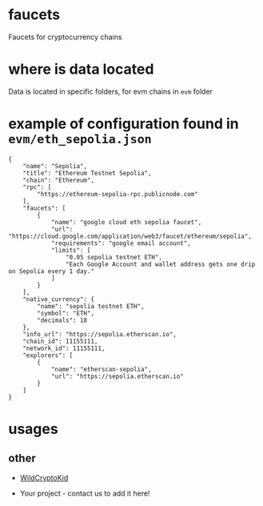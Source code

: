 # faucets
Faucets for cryptocurrency chains

# where is data located
Data is located in specific folders, for evm chains in `evm` folder

# example of configuration found in `evm/eth_sepolia.json`
```
{
    "name": "Sepolia",
    "title": "Ethereum Testnet Sepolia",
    "chain": "Ethereum",
    "rpc": [
        "https://ethereum-sepolia-rpc.publicnode.com"
    ],
    "faucets": [
        {
            "name": "google cloud eth sepolia faucet",
            "url": "https://cloud.google.com/application/web3/faucet/ethereum/sepolia",
            "requirements": "google email account",
            "limits": [
                "0.05 sepolia testnet ETH",
                "Each Google Account and wallet address gets one drip on Sepolia every 1 day."
            ]
        }
    ],
    "native_currency": {
        "name": "sepolia testnet ETH",
        "symbol": "ETH",
        "decimals": 18
    },
    "info_url": "https://sepolia.etherscan.io",
    "chain_id": 11155111,
    "network_id": 11155111,
    "explorers": [
        {
            "name": "etherscan-sepolia",
            "url": "https://sepolia.etherscan.io"
        }
    ]
}
```

# usages
## other
 * [WildCryptoKid](https://wildcryptokid.com/)
   
 * Your project - contact us to add it here!
